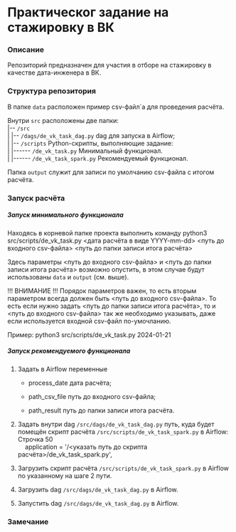 # Практическог задание на стажировку в ВК


### Описание
Репозиторий предназначен для участия в отборе на стажировку в качестве дата-инженера в ВК.


### Структура репозитория

В папке `data` расположен пример csv-файл`а для проведения расчёта.

Внутри `src` расположены две папки:<br>
|-- `/src`<br>
|     |-- `/dags/de_vk_task_dag.py` dag для запуска в Airflow;<br>
|     |-- `/scripts` Python-скрипты, выполняющие задание:<br>
|     |------ `/de_vk_task.py` Минимальный функционал.<br>
|     |------ `/de_vk_task_spark.py` Рекомендуемый функционал.<br>

Папка `output` служит для записи по умолчанию csv-файла c итогом расчёта. 


### Запуск расчёта

##### Запуск минимального функционала

Находясь в корневой папке проекта выполнить команду
python3 src/scripts/de_vk_task.py <дата расчёта в виде YYYY-mm-dd> <путь до входного csv-файла> <путь до папки записи итога расчёта>

Здесь параметры <путь до входного csv-файла> и <путь до папки записи итога расчёта> возможно опустить, в этом случае будут использованы `data` и `output` (см. выше).

!!! ВНИМАНИЕ !!! Порядок параметров важен, то есть вторым параметром всегда должен быть <путь до входного csv-файла>. То есть если нужно задать <путь до папки записи итога расчёта>, то и <путь до входного csv-файла> так же необходимо указывать, даже если используется входной csv-файл по-умочланию.

Пример:
python3 src/scripts/de_vk_task.py 2024-01-21


##### Запуск рекомендуемого функционала

1. Задать в Airflow переменные

    * process_date дата расчёта;

    * path_csv_file путь до входного csv-файла;

    * path_result путь до папки записи итога расчёта.

2. Задать внутри dag `/src/dags/de_vk_task_dag.py` путь, куда будет помещён скрипт расчёта `/src/scripts/de_vk_task_spark.py` в Airflow:<br>
Строчка 50<br>
&nbsp;&nbsp;&nbsp;&nbsp;application = '/<указать путь до скрипта расчёта>/de_vk_task_spark.py',

3. Загрузить скрипт расчёта `/src/scripts/de_vk_task_spark.py` в Airflow по указанному на шаге 2 пути.

4. Загрузить dag `/src/dags/de_vk_task_dag.py` в Airflow.

5. Запустить dag `/src/dags/de_vk_task_dag.py` в Airflow.


### Замечание


